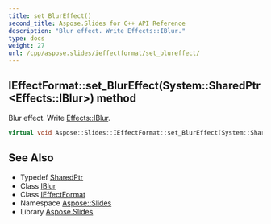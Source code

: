 ```yaml
---
title: set_BlurEffect()
second_title: Aspose.Slides for C++ API Reference
description: "Blur effect. Write Effects::IBlur."
type: docs
weight: 27
url: /cpp/aspose.slides/ieffectformat/set_blureffect/
---
```

## IEffectFormat::set_BlurEffect(System::SharedPtr\<Effects::IBlur\>) method


Blur effect. Write [Effects::IBlur](../../../aspose.slides.effects/iblur/).

```cpp
virtual void Aspose::Slides::IEffectFormat::set_BlurEffect(System::SharedPtr<Effects::IBlur> value)=0
```

## See Also

* Typedef [SharedPtr](../../system/sharedptr/)
* Class [IBlur](../../aspose.slides.effects/iblur/)
* Class [IEffectFormat](./)
* Namespace [Aspose::Slides](../)
* Library [Aspose.Slides](../../)